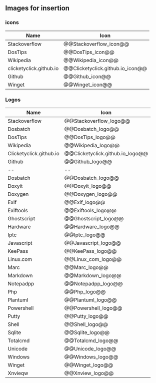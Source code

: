 ## Images for insertion

### icons

Name | Icon
---|---
Stackoverflow			|@@Stackoverflow_icon@@
DosTips					|@@DosTips_icon@@
Wikipedia				|@@Wikipedia_icon@@
clicketyclick.github.io	|@@Clicketyclick.github.io_icon@@
Github					|@@Github_icon@@
Winget					|@@Winget_icon@@

### Logos

Name | Icon
---|---
Stackoverflow			|@@Stackoverflow_logo@@
Dosbatch				|@@Dosbatch_logo@@
DosTips					|@@DosTips_logo@@
Wikipedia				|@@Wikipedia_logo@@
Clicketyclick.github.io	|@@Clicketyclick.github.io_logo@@
Github					|@@Github_logo@@
--|--
Dosbatch				|@@Dosbatch_logo@@
Doxyit					|@@Doxyit_logo@@
Doxygen					|@@Doxygen_logo@@
Exif					|@@Exif_logo@@
Exiftools				|@@Exiftools_logo@@
Ghostscript				|@@Ghostscript_logo@@
Hardware				|@@Hardware_logo@@
Iptc					|@@Iptc_logo@@
Javascript				|@@Javascript_logo@@
KeePass					|@@KeePass_logo@@
Linux.com					|@@Linux_com_logo@@
Marc					|@@Marc_logo@@
Markdown				|@@Markdown_logo@@
Notepadpp				|@@Notepadpp_logo@@
Php						|@@Php_logo@@
Plantuml				|@@Plantuml_logo@@
Powershell				|@@Powershell_logo@@
Putty					|@@Putty_logo@@
Shell					|@@Shell_logo@@
Sqlite					|@@Sqlite_logo@@
Totalcmd				|@@Totalcmd_logo@@
Unicode					|@@Unicode_logo@@
Windows					|@@Windows_logo@@
Winget					|@@Winget_logo@@
Xnvieqw					|@@Xnview_logo@@

